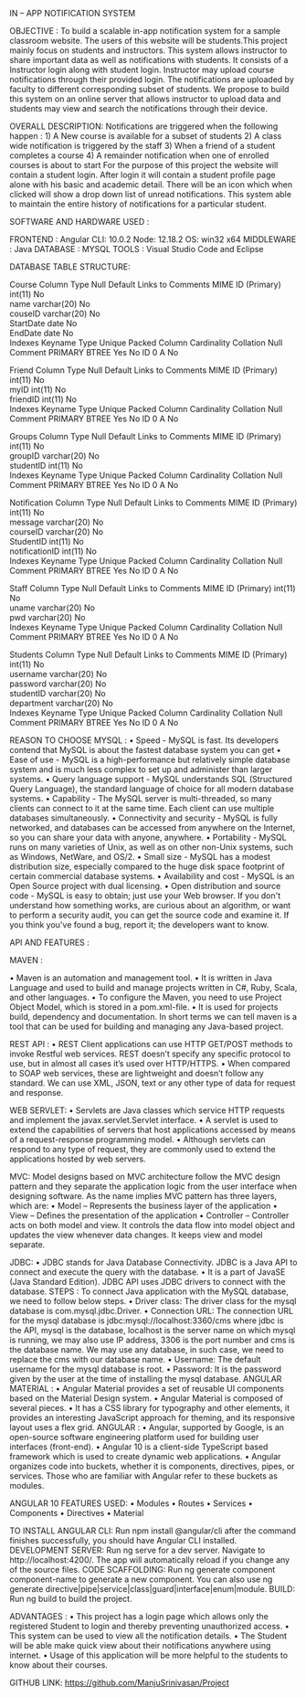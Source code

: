 IN – APP NOTIFICATION SYSTEM

OBJECTIVE  :
       To build a scalable in-app notification system for a sample classroom website. The users of this website will be students.This project mainly focus on students and instructors. This system allows instructor to share important data as well as notifications with students. It consists of a Instructor login along with student login. Instructor may upload course notifications through their provided login. The notifications are uploaded by faculty to different corresponding subset of students. We propose to build this system on an online server that allows instructor to upload data and students may view and search the notifications through their device. 

OVERALL DESCRIPTION:
Notifications are triggered when the following  happen :
                            1) A New course is available for a subset of students
                            2) A class wide notification is triggered by the staff
                            3) When a friend of a student completes a course
                            4) A remainder notification when one of enrolled courses is about to start
For the purpose of this project the website will contain a student login. After login it will contain a student profile page alone with his basic and academic detail. There will be an icon which when clicked will show a drop down list of unread notifications. This system able to maintain the entire history of notifications for a particular student.

SOFTWARE AND HARDWARE USED :

FRONTEND        :   Angular CLI: 10.0.2
                           Node: 12.18.2
                            OS: win32 x64
MIDDLEWARE  :   Java
DATABASE    :   MYSQL
TOOLS       :  Visual Studio Code and Eclipse


DATABASE TABLE STRUCTURE:

Course
Column	Type	Null	Default	Links to	Comments	MIME
ID (Primary)	int(11)	No				
name	varchar(20)	No				
couseID	varchar(20)	No				
StartDate	date	No				
EndDate	date	No				
Indexes
Keyname	Type	Unique	Packed	Column	Cardinality	Collation	Null	Comment
PRIMARY	BTREE	Yes	No	ID	0	A	No	

Friend
Column	Type	Null	Default	Links to	Comments	MIME
ID (Primary)	int(11)	No				
myID	int(11)	No				
friendID	int(11)	No				
Indexes
Keyname	Type	Unique	Packed	Column	Cardinality	Collation	Null	Comment
PRIMARY	BTREE	Yes	No	ID	0	A	No	

Groups
Column	Type	Null	Default	Links to	Comments	MIME
ID (Primary)	int(11)	No				
groupID	varchar(20)	No				
studentID	int(11)	No				
Indexes
Keyname	Type	Unique	Packed	Column	Cardinality	Collation	Null	Comment
PRIMARY	BTREE	Yes	No	ID	0	A	No	

Notification
Column	Type	Null	Default	Links to	Comments	MIME
ID (Primary)	int(11)	No				
message	varchar(20)	No				
courseID	varchar(20)	No				
StudentID	int(11)	No				
notificationID	int(11)	No				
Indexes
Keyname	Type	Unique	Packed	Column	Cardinality	Collation	Null	Comment
PRIMARY	BTREE	Yes	No	ID	0	A	No	

Staff
Column	Type	Null	Default	Links to	Comments	MIME
ID (Primary)	int(11)	No				
uname	varchar(20)	No				
pwd	varchar(20)	No				
Indexes
Keyname	Type	Unique	Packed	Column	Cardinality	Collation	Null	Comment
PRIMARY	BTREE	Yes	No	ID	0	A	No	

Students
Column	Type	Null	Default	Links to	Comments	MIME
ID (Primary)	int(11)	No				
username	varchar(20)	No				
password	varchar(20)	No				
studentID	varchar(20)	No				
department	varchar(20)	No				
Indexes
Keyname	Type	Unique	Packed	Column	Cardinality	Collation	Null	Comment
PRIMARY	BTREE	Yes	No	ID	0	A	No	

REASON TO CHOOSE MYSQL :
•	Speed - MySQL is fast. Its developers contend that MySQL is about the fastest database system you can get
•	Ease of use - MySQL is a high-performance but relatively simple database system and is much less complex to set up and administer than larger systems.
•	Query language support - MySQL understands SQL (Structured Query Language), the standard language of choice for all modern database systems.
•	Capability - The MySQL server is multi-threaded, so many clients can connect to it at the same time. Each client can use multiple databases simultaneously.
•	Connectivity and security - MySQL is fully networked, and databases can be accessed from anywhere on the Internet, so you can share your data with anyone, anywhere.
•	Portability - MySQL runs on many varieties of Unix, as well as on other non-Unix systems, such as Windows, NetWare, and OS/2.
•	Small size - MySQL has a modest distribution size, especially compared to the huge disk space footprint of certain commercial database systems.
•	Availability and cost - MySQL is an Open Source project with dual licensing.
•	Open distribution and source code - MySQL is easy to obtain; just use your Web browser. If you don't understand how something works, are curious about an algorithm, or want to perform a security audit, you can get the source code and examine it. If you think you've found a bug, report it; the developers want to know.

API AND FEATURES :

MAVEN : 

•	Maven is an automation and management tool.
•	It is written in Java Language and used to build and manage projects written in C#, Ruby, Scala, and other languages.
•	To configure the Maven, you need to use Project Object Model, which is stored in a pom.xml-file.
•	It is used for projects build, dependency and documentation. In short terms we can tell maven is a tool that can be used for building and managing any Java-based project.

REST API :
•	REST Client applications can use HTTP GET/POST methods to invoke Restful web services. REST doesn’t specify any specific protocol to use, but in almost all cases it’s used over HTTP/HTTPS. 
•	When compared to SOAP web services, these are lightweight and doesn’t follow any standard. We can use XML, JSON, text or any other type of data for request and response.

WEB SERVLET:
•	Servlets are Java classes which service HTTP requests and implement the javax.servlet.Servlet interface. 
•	A servlet is used to extend the capabilities of servers that host applications accessed by means of a request-response programming model.
•	 Although servlets can respond to any type of request, they are commonly used to extend the applications hosted by web servers.

MVC:
Model designs based on MVC architecture follow the MVC design pattern and they separate the application logic from the user interface when designing software. As the name implies MVC pattern has three layers, which are:
•	Model – Represents the business layer of the application
•	View – Defines the presentation of the application
•	Controller – Controller acts on both model and view. It controls the data flow into model object and updates the view whenever data changes. It keeps view and model separate.

JDBC:
•	JDBC stands for Java Database Connectivity. JDBC is a Java API to connect and execute the query with the database. 
•	It is a part of JavaSE (Java Standard Edition). JDBC API uses JDBC drivers to connect with the database.
STEPS : To connect Java application with the MySQL database, we need to follow  below steps.
•	Driver class: The driver class for the mysql database is com.mysql.jdbc.Driver.
•	Connection URL: The connection URL for the mysql database is jdbc:mysql://localhost:3360/cms where jdbc is the API, mysql is the database, localhost is the server name on which mysql is running, we may also use IP address, 3306 is the port number and cms is the database name. We may use any database, in such case, we need to replace the cms with our database name.
•	Username: The default username for the mysql database is root.
•	Password: It is the password given by the user at the time of installing the mysql database. 
ANGULAR MATERIAL :
•	Angular Material provides a set of reusable UI components based on the Material Design system. 
•	Angular Material is composed of several pieces. 
•	It has a CSS library for typography and other elements, it provides an interesting JavaScript approach for theming, and its responsive layout uses a flex grid.
ANGULAR :
•	Angular, supported by Google, is an open-source software engineering platform used for building user interfaces (front-end).
•	Angular 10 is a client-side TypeScript based framework which is used to create dynamic web applications.
•	Angular organizes code into buckets, whether it is components, directives, pipes, or services. Those who are familiar with Angular refer to these buckets as modules.

ANGULAR 10 FEATURES USED:
•	Modules
•	Routes
•	Services
•	Components
•	Directives
•	Material

TO INSTALL ANGULAR CLI:
 Run npm install @angular/cli  after the command finishes successfully, you should have Angular CLI installed.
DEVELOPMENT SERVER:
Run ng serve for a dev server. Navigate to  http://localhost:4200/. The app will automatically reload if you change any of the source files.
CODE SCAFFOLDING:
Run ng generate component component-name to generate a new component. You can also use ng generate directive|pipe|service|class|guard|interface|enum|module.
BUILD:
Run ng build to build the project. 





ADVANTAGES :
•	This project has a login page which allows only the registered Student to login and thereby preventing unauthorized access.
•	This system can be used to view all the notification details.
•	The Student will be able make quick view about their notifications anywhere using internet.
•	Usage of this application will be more helpful to the students to know about their courses.


GITHUB LINK: https://github.com/ManjuSrinivasan/Project





